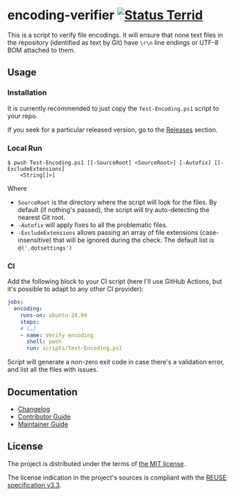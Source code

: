 <!--
SPDX-FileCopyrightText: 2025 Friedrich von Never <friedrich@fornever.me>

SPDX-License-Identifier: MIT
-->

encoding-verifier [![Status Terrid][status-terrid]][andivionian-status-classifier]
=================
This is a script to verify file encodings. It will ensure that none text files in the repository (identified as text by Git) have `\r\n` line endings or UTF-8 BOM attached to them.

Usage
-----
### Installation
It is currently recommended to just copy the `Test-Encoding.ps1` script to your repo.

If you seek for a particular released version, go to the [Releases][releases] section.

### Local Run
```console
$ pwsh Test-Encoding.ps1 [[-SourceRoot] <SourceRoot>] [-Autofix] [[-ExcludeExtensions]
    <String[]>]
```

Where
- `SourceRoot` is the directory where the script will look for the files. By default (if nothing's passed), the script will try auto-detecting the nearest Git root.
- `-Autofix` will apply fixes to all the problematic files.
- `-ExcludeExtensions` allows passing an array of file extensions (case-insensitive) that will be ignored during the check. The default list is `@('.dotsettings')`

### CI
Add the following block to your CI script (here I'll use GitHub Actions, but it's possible to adapt to any other CI provider):
```yaml
jobs:
  encoding:
    runs-on: ubuntu-24.04
    steps:
    # […]
    - name: Verify encoding
      shell: pwsh
      run: scripts/Test-Encoding.ps1
```
Script will generate a non-zero exit code in case there's a validation error, and list all the files with issues.

Documentation
-------------
- [Changelog][docs.changelog]
- [Contributor Guide][docs.contributing]
- [Maintainer Guide][docs.maintaining]

License
-------
The project is distributed under the terms of [the MIT license][docs.license].

The license indication in the project's sources is compliant with the [REUSE specification v3.3][reuse.spec].

[andivionian-status-classifier]: https://andivionian.fornever.me/v1/#status-terrid-
[docs.changelog]: CHANGELOG.md
[docs.contributing]: CONTRIBUTING.md
[docs.license]: LICENSE.txt
[docs.maintaining]: MAINTAINING.md
[releases]: https://github.com/ForNeVeR/encoding-verifier/releases
[reuse.spec]: https://reuse.software/spec-3.3/
[status-terrid]: https://img.shields.io/badge/status-terrid-green.svg
